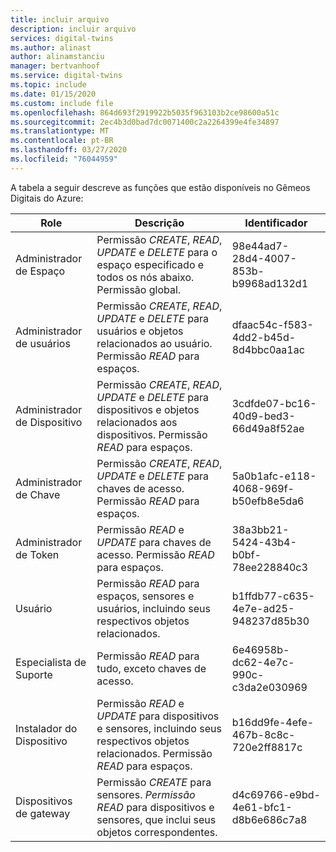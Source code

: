 ```yaml
---
title: incluir arquivo
description: incluir arquivo
services: digital-twins
ms.author: alinast
author: alinamstanciu
manager: bertvanhoof
ms.service: digital-twins
ms.topic: include
ms.date: 01/15/2020
ms.custom: include file
ms.openlocfilehash: 864d693f2919922b5035f963103b2ce98600a51c
ms.sourcegitcommit: 2ec4b3d0bad7dc0071400c2a2264399e4fe34897
ms.translationtype: MT
ms.contentlocale: pt-BR
ms.lasthandoff: 03/27/2020
ms.locfileid: "76044959"
---
```

A tabela a seguir descreve as funções que estão disponíveis no Gêmeos Digitais do Azure:

| **Role** | **Descrição** | **Identificador** |
| --- | --- | --- |
| Administrador de Espaço | Permissão *CREATE*, *READ*, *UPDATE* e *DELETE* para o espaço especificado e todos os nós abaixo. Permissão global. | 98e44ad7-28d4-4007-853b-b9968ad132d1 |
| Administrador de usuários| Permissão *CREATE*, *READ*, *UPDATE* e *DELETE* para usuários e objetos relacionados ao usuário. Permissão *READ* para espaços. | dfaac54c-f583-4dd2-b45d-8d4bbc0aa1ac |
| Administrador de Dispositivo | Permissão *CREATE*, *READ*, *UPDATE* e *DELETE* para dispositivos e objetos relacionados aos dispositivos. Permissão *READ* para espaços. | 3cdfde07-bc16-40d9-bed3-66d49a8f52ae |
| Administrador de Chave | Permissão *CREATE*, *READ*, *UPDATE* e *DELETE* para chaves de acesso. Permissão *READ* para espaços. | 5a0b1afc-e118-4068-969f-b50efb8e5da6 |
| Administrador de Token |  Permissão *READ* e *UPDATE* para chaves de acesso. Permissão *READ* para espaços. | 38a3bb21-5424-43b4-b0bf-78ee228840c3 |
| Usuário |  Permissão *READ* para espaços, sensores e usuários, incluindo seus respectivos objetos relacionados. | b1ffdb77-c635-4e7e-ad25-948237d85b30 |
| Especialista de Suporte |  Permissão *READ* para tudo, exceto chaves de acesso. | 6e46958b-dc62-4e7c-990c-c3da2e030969 |
| Instalador do Dispositivo | Permissão *READ* e *UPDATE* para dispositivos e sensores, incluindo seus respectivos objetos relacionados. Permissão *READ* para espaços. | b16dd9fe-4efe-467b-8c8c-720e2ff8817c |
| Dispositivos de gateway | Permissão *CREATE* para sensores. *Permissão READ* para dispositivos e sensores, que inclui seus objetos correspondentes. | d4c69766-e9bd-4e61-bfc1-d8b6e686c7a8 |